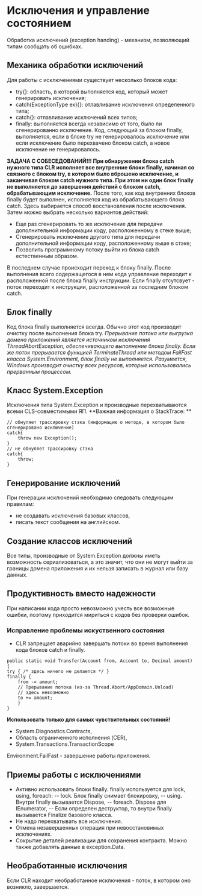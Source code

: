 # Исключения и управление состоянием
Обработка исключений (exception handing) - механизм, позволяющий типам сообщать об ошибках.
## Механика обработки исключений
Для работы с исключениями существует несколько блоков кода:
- try{}: область, в которой выполняется код, который может генерировать исключения;
- catch(ExceptionType ex){}: отлавливание исключения определенного типа;
- catch{}: отлавливание исключений всех типов;
- finally: выполняется всегда независимо от того, было ли сгенерированно исключение. 
Код, следующий за блоком finally, выполняется, если в блоке try не генерировалось исключение или если исключение было перехвачено блоком catch, а новое исключение не генерировалось.

**ЗАДАЧА С СОБЕСЕДОВАНИЙ!!! При обнаружении блока catch нужного типа CLR исполняет все внутренние блоки finally, начиная со связного с блоком try, в котором было вброшено исключение, 
и заканчивая блоком catch нужного типа. При этом ни один блок finally не выполняется до завершения действий с блоком catch, обрабатывающим исключение.**
После того, как код внутренних блоков finally будет выполнен, исполняется код из обрабатывающего блока catch. Здесь выбирается способ восстановления после исключения.
Затем можно выбрать несколько вариантов действий:
- Еще раз сгенерировать то же исключение для передачи дополнительной информации коду, расположенному в стеке выше;
- Сгенерировать исключение другого типа для передачи дополнительной информации коду, расположенному выше в стэке;
- Позволить программному потоку выйти из блока catch естественным образом.

В последнем случае происходит переход к блоку finally. 
После выполнения всего содержащегося в нем кода управление переходит к расположенной после блока finally инструкции.
Если finally отсутсвует - поток переходит к инструкции, расположенной за последним блоком catch.

## Блок finally
Код блока finally выполняется всегда. Обычно этот код производит очистку после выполнения блока try.
*Прерывание потока или выгрузка домена приложений является источником исключения ThreadAbortException, обеспечивающего выполнение блока finally. Если же поток прерывается функцией TerminateThread или методом FailFast класса System.Environment, блок finally не выполняется. Разумеется, Windows производит очистку всех ресурсов, которые использовались прерванным процессом.*

## Класс System.Exception
Исключения типа System.Exception и производные перехватываются всеми CLS-совместимыми ЯП.
**Важная информация о StackTrace: **
```
// обнуляет трассировку стэка (информацию о методе, в котором было сгенерировано исключение)
catch{
	throw new Exception();
}
// не обнуляет трассировку стэка
catch{
	throw;
}
```

## Генерирование исключений
При генерации исключений необходимо следовать следующим правилам:
- не создавать исключения базовых классов,
- писать текст сообщения на английском.

## Создание классов исключений
Все типы, производные от System.Exception должны иметь возможность сериализоваться, а это значит, что они не могут выйти 
за границы домена приложения и их нельзя записать в журнал или базу данных.

## Продуктивность вместо надежности
При написании кода просто невозможно учесть все возможные ошибки,
поэтому приходится мириться с кодов без проверки ошибок.
### Исправление проблемы искуственного состояния
- CLR запрещает аварийно завершать потоки во время выполнения кода блоков catch и finally.
```
public static void Transfer(Account from, Account to, Decimal amount) {
try { /* здесь ничего не делается */ }
finally {
	from -= amount;
	// Прерывание потока (из-за Thread.Abort/AppDomain.Unload)
	// здесь невозможно
	to += amount;
	}
}
```
**Использовать только для самых чувствительных состояний!**
- System.Diagnostics.Contracts,
- Область ограниченного исполнения (CER),
- System.Transactions.TransactionScope

Environment.FailFast - завершение работы приложения.

## Приемы работы с исключениями
- Активно использовать блоки finally. finally используется для lock, using, foreach:
-- lock. Блок finally снимает блокировку,
-- using. Внутри finally вызывается Dispose,
-- foreach. Dispose для IEnumerator,
-- Если определен деструктор, то внутри finally вызывается Finalize базового класса.
- Не надо перехватывать все исключения.
- Отмена незавершенных операция при невосстановимых исключениях.
- Сокрытие деталей реализации для сохранения контракта. Можно также добавлять данные в exception.Data.

## Необработанные исключения
Если CLR находит необработанное исключения - поток, в котором оно возникло, завершается.